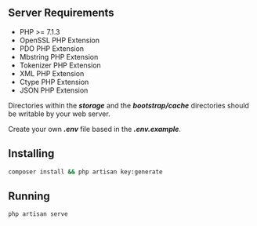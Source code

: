## Server Requirements
- PHP >= 7.1.3
- OpenSSL PHP Extension
- PDO PHP Extension
- Mbstring PHP Extension
- Tokenizer PHP Extension
- XML PHP Extension
- Ctype PHP Extension
- JSON PHP Extension

Directories within the ***storage*** and the ***bootstrap/cache*** directories should be writable by your web server.

Create your own ***.env*** file based in the ***.env.example***.

## Installing
```sh
composer install && php artisan key:generate
```

## Running
```sh
php artisan serve
```
